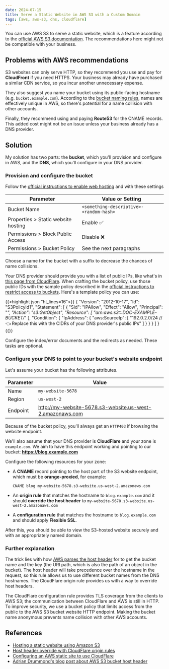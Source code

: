 ```yaml
---
date: 2024-07-15
title: Serve a Static Website in AWS S3 with a Custom Domain
tags: [aws, aws-s3, dns, cloudflare]
---
```


You can use AWS S3 to serve a static website, which is a feature according to the
[official AWS S3 documentation](https://docs.aws.amazon.com/AmazonS3/latest/userguide/WebsiteHosting.html).
The recommendations here might not be compatible with your business.

## Problems with AWS recommendations

S3 websites can only serve HTTP, so they recommend you use and pay for **CloudFront** if you need HTTPS. Your business
may already have purchased a similar CDN service, so you incur another unnecessary expense.

They also suggest you name your bucket using its public-facing hostname (e.g. `bucket.example.com`).  According to the
[bucket naming rules](https://docs.aws.amazon.com/AmazonS3/latest/userguide/bucketnamingrules.html#general-purpose-bucket-names),
names are effectively unique in AWS, so there's potential for a name collision with other accounts.

Finally, they recommend using and paying **Route53** for the CNAME records. This added cost might not be an issue
unless your business already has a DNS provider.

## Solution

My solution has two parts: the **bucket**, which you'll provision and configure in AWS, and the **DNS**, which you'll
configure in your DNS provider.

### Provision and configure the bucket

Follow the [official instructions to enable web hosting](https://docs.aws.amazon.com/AmazonS3/latest/userguide/EnableWebsiteHosting.html)
and with these settings

| Parameter                           | Value or Setting                        |
| ----------------------------------- | --------------------------------------- |
| Bucket Name                         | `<something-descriptive>-<random-hash>` |
| Properties > Static website hosting | Enable ✅                                |
| Permissions > Block Public Access   | Disable ❌                               |
| Permissions > Bucket Policy         | See the next paragraphs                 |

Choose a name for the bucket with a suffix to decrease the chances of name collisions.

Your DNS provider should provide you with a list of public IPs, like what's in
[this page from CloudFlare](https://www.cloudflare.com/en-gb/ips/).
When crafting the bucket policy, use those public IDs with the sample policy described in the
[official instructions to restrict access to buckets](https://docs.aws.amazon.com/AmazonS3/latest/userguide/example-bucket-policies.html#example-bucket-policies-IP).
Here's a template policy you can use:

{{<highlight json "hl_lines=16">}}
{
    "Version": "2012-10-17",
    "Id": "S3PolicyId1",
    "Statement": [
        {
            "Sid": "IPAllow",
            "Effect": "Allow",
            "Principal": "*",
            "Action": "s3:GetObject",
            "Resource": [
                "arn:aws:s3:::DOC-EXAMPLE-BUCKET/*"
            ],
            "Condition": {
                "IpAddress": {
                    "aws:SourceIp": [
                    "192.0.2.0/24 // 👈 Replace this with the CIDRs of your DNS provider's public IPs"
                    ]
                }
            }
        }
    ]
}
{{</highlight>}}

Configure the index/error documents and the redirects as needed. These tasks are optional.

### Configure your DNS to point to your bucket's website endpoint

Let's assume your bucket has the following attributes.

| Parameter | Value                                                     |
| --------- | --------------------------------------------------------- |
| Name      | `my-website-5678`                                         |
| Region    | `us-west-2`                                               |
| Endpoint  | http://my-website-5678.s3-website.us-west-2.amazonaws.com |

Because of the bucket policy, you'll always get an `HTTP403` if browsing the website endpoint.

We'll also assume that your DNS provider is **CloudFlare** and your zone is `example.com`. We aim to have this
endpoint working and pointing to our bucket: **https://blog.example.com**

Configure the following resources for your zone:

- A **CNAME** record pointing to the host part of the S3 website endpoint, which must be **orange-proxied**, for example:

  ```plaintext
  CNAME blog my-website-5678.s3-website.us-west-2.amazonaws.com
  ```

- An **origin rule** that matches the hostname to `blog.example.com` and it should **override the host header** to
  `my-website-5678.s3-website.us-west-2.amazonaws.com`

- A **configuration rule** that matches the hostname to `blog.example.com` and should apply **Flexible SSL**.

After this, you should be able to view the S3-hosted website securely and with an appropriately named domain.

### Further explanation

The trick lies with how [AWS parses the host header](https://docs.aws.amazon.com/AmazonS3/latest/userguide/VirtualHosting.html#VirtualHostingSpecifyBucket)
for to get the bucket name and the key (the URI path, which is also the path of an object in the bucket).
The host header will take precedence over the hostname in the request, so this rule allows us to use different
bucket names from the DNS hostnames. The CloudFlare origin rule provides us with a way to override host headers.

The CloudFlare configuration rule provides TLS coverage from the clients to AWS S3; the communication between
CloudFlare and AWS is still in HTTP. To improve security, we use a bucket policy that limits access from the public
to the AWS S3 bucket website HTTP endpoint.  Making the bucket name anonymous prevents name collision with other
AWS accounts.

## References

- [Hosting a static website using Amazon S3](https://docs.aws.amazon.com/AmazonS3/latest/userguide/WebsiteHosting.html)
- [Host header override with CloudFlare origin rules](https://developers.cloudflare.com/rules/origin-rules/features/#host-header)
- [Configuring an AWS static site to use CloudFlare](https://developers.cloudflare.com/support/third-party-software/others/configuring-an-amazon-web-services-static-site-to-use-cloudflare/)
- [Adrian Drummond's blog post about AWS S3 bucket host header](https://adriandrummond.com/2018/11/18/aws-s3-bucket-host-header/)